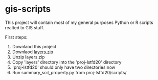 # gis-scripts
This project will contain most of my general purposes Python or R scripts realted to GIS stuff.

First steps:
1. Downlaod this project 
2. Downlaod [layers.zip](https://www.dropbox.com/s/74hpv9d56a8s461/layers.zip?dl=0)
3. Unzip layers.zip
4. Copy 'layers' directory into the 'proj-lstfd20' directory
5. 'proj-lstfd20' should only have two directories now
6. Run summary_soil_property.py from proj-lstfd20/scripts/ 
